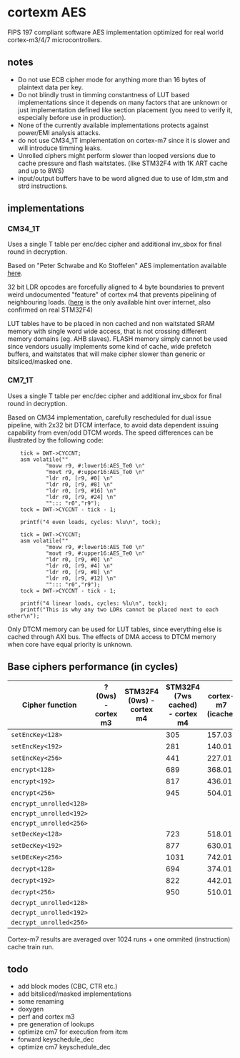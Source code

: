 # cortexm AES

FIPS 197 compliant software AES implementation optimized for real world cortex-m3/4/7 microcontrollers.


## notes
- Do not use ECB cipher mode for anything more than 16 bytes of plaintext data per key.
- Do not blindly trust in timming constantness of LUT based implementations since it depends on many factors that are 
unknown or just implementation defined like section placement (you need to verify it, especially before use in production).
- None of the currently available implementations protects against power/EMI analysis attacks.
- do not use CM34_1T implementation on cortex-m7 since it is slower and will introduce timming leaks.
- Unrolled ciphers might perform slower than looped versions due to cache pressure and flash waitstates. (like STM32F4 with 1K ART cache and up to 8WS) 
- input/output buffers have to be word aligned due to use of ldm,stm and strd instructions.

## implementations

### CM34_1T

Uses a single T table per enc/dec cipher and additional inv_sbox for final round in decryption.

Based on "Peter Schwabe and Ko Stoffelen" AES implementation available [here](https://github.com/Ko-/aes-armcortexm).

32 bit LDR opcodes are forcefully aligned to 4 byte boundaries to prevent weird undocumented "feature" of cortex m4 that prevents pipelining of neighbouring loads. 
([here](https://community.arm.com/processors/f/discussions/4069/cortex-m3-pipelining-of-consecutive-ldr-instructions-to-different-memory-regions) is the 
only available hint over internet, also confirmed on real STM32F4)

LUT tables have to be placed in non cached and non waitstated SRAM memory with single word wide access, that is not crossing different memory domains (eg. AHB slaves).
FLASH memory simply cannot be used since vendors usually implements some kind of cache, wide prefetch buffers, and waitstates that will make cipher slower than generic or bitsliced/masked one.

### CM7_1T

Uses a single T table per enc/dec cipher and additional inv_sbox for final round in decryption.

Based on CM34 implementation, carefully rescheduled for dual issue pipeline, with 2x32 bit DTCM interface, to avoid data dependent issuing capability from even/odd DTCM words.
The speed differences can be illustrated by the following code:
```
	tick = DWT->CYCCNT;
	asm volatile(""
			"movw r9, #:lower16:AES_Te0 \n"
			"movt r9, #:upper16:AES_Te0 \n"
			"ldr r0, [r9, #0] \n"
			"ldr r0, [r9, #8] \n"
			"ldr r0, [r9, #16] \n"
			"ldr r0, [r9, #24] \n"
			""::: "r0","r9");
	tock = DWT->CYCCNT - tick - 1;

	printf("4 even loads, cycles: %lu\n", tock);

	tick = DWT->CYCCNT;
	asm volatile(""
			"movw r9, #:lower16:AES_Te0 \n"
			"movt r9, #:upper16:AES_Te0 \n"
			"ldr r0, [r9, #0] \n"
			"ldr r0, [r9, #4] \n"
			"ldr r0, [r9, #8] \n"
			"ldr r0, [r9, #12] \n"
			""::: "r0","r9");
	tock = DWT->CYCCNT - tick - 1;

	printf("4 linear loads, cycles: %lu\n", tock);
	printf("This is why any two LDRs cannot be placed next to each other\n");
```

Only DTCM memory can be used for LUT tables, since everything else is cached through AXI bus.
The effects of DMA access to DTCM memory when core have equal priority is unknown.

## Base ciphers performance (in cycles)

| Cipher function  | ? (0ws) - cortex m3 | STM32F4 (0ws) - cortex m4 | STM32F4 (7ws cached) - cortex m4 | cortex-m7 (icache) | cortex-m7 (?) |
|------------------|---------------------|---------------------------|----------------------------------|--------------------|---------------|
| `setEncKey<128>` |  |  | 305 | 157.03 |  |
| `setEncKey<192>` |  |  | 281 | 140.01 |  |
| `setEncKey<256>` |  |  | 441 | 227.01 |  |
| `encrypt<128>` |  |  | 689 | 368.01 |  |
| `encrypt<192>` |  |  | 817 | 436.01 |  |
| `encrypt<256>` |  |  | 945 | 504.01 |  |
| `encrypt_unrolled<128>` |  |  |  |  |  |
| `encrypt_unrolled<192>` |  |  |  |  |  |
| `encrypt_unrolled<256>` |  |  |  |  |  |
| `setDecKey<128>` |  |  | 723 | 518.01 |  |
| `setDecKey<192>` |  |  | 877 | 630.01 |  |
| `setDEcKey<256>` |  |  | 1031 | 742.01 |  |
| `decrypt<128>` |  |  | 694 | 374.01 |  |
| `decrypt<192>` |  |  | 822 | 442.01 |  |
| `decrypt<256>` |  |  | 950 | 510.01 |  |
| `decrypt_unrolled<128>` |  |  |  |  |  |
| `decrypt_unrolled<192>` |  |  |  |  |  |
| `decrypt_unrolled<256>` |  |  |  |  |  |

Cortex-m7 results are averaged over 1024 runs + one ommited (instruction) cache train run.

## todo
- add block modes (CBC, CTR etc.)
- add bitsliced/masked implementations
- some renaming
- doxygen
- perf and cortex m3
- pre generation of lookups
- optimize cm7 for execution from itcm
- forward keyschedule_dec 
- optimize cm7 keyschedule_dec